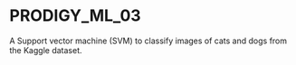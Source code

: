 # PRODIGY_ML_03
A Support vector machine (SVM) to classify images of cats and dogs from the Kaggle dataset.
